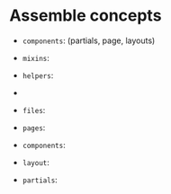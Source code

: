 # Assemble concepts


* `components`: (partials, page, layouts)
* `mixins`:
* `helpers`:
*


* `files`:
* `pages`:
* `components`:
* `layout`:

* `partials`:
